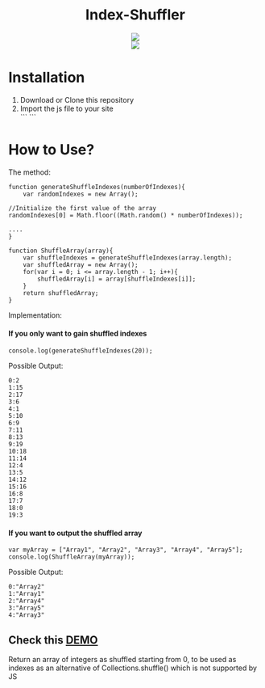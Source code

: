 <div align="center">
  <h1 align="center">Index-Shuffler</h1>
  <a align="center" href="http://javascript.com"><img src="https://www.javascript.com/images/favicon.ico"/></a>
	<br/>
  <img align="center" src="https://img.shields.io/npm/l/express.svg"/>
</div>

# Installation

<ol>
	<li>Download or Clone this repository</li>
	<li>Import the js file to your site</li>
	```
	<script src="indexShuffler.js"></script>
	```
</ol>

# How to Use?

The method:
```
function generateShuffleIndexes(numberOfIndexes){
	var randomIndexes = new Array();

//Initialize the first value of the array
randomIndexes[0] = Math.floor((Math.random() * numberOfIndexes));

....
}

function ShuffleArray(array){
	var shuffleIndexes = generateShuffleIndexes(array.length);	
	var shuffledArray = new Array();
	for(var i = 0; i <= array.length - 1; i++){
		shuffledArray[i] = array[shuffleIndexes[i]];
	}
	return shuffledArray;
}
```

Implementation:

<h4>If you only want to gain shuffled indexes</h4>

```
console.log(generateShuffleIndexes(20));
```

Possible Output:
```
0:2
1:15
2:17
3:6
4:1
5:10
6:9
7:11
8:13
9:19
10:18
11:14
12:4
13:5
14:12
15:16
16:8
17:7
18:0
19:3
```

<h4>If you want to output the shuffled array</h4>

```
var myArray = ["Array1", "Array2", "Array3", "Array4", "Array5"];
console.log(ShuffleArray(myArray));
```

Possible Output:
```
0:"Array2"
1:"Array1"
2:"Array4"
3:"Array5"
4:"Array3"
```

<h2>Check this <a href="https://ghilo17.github.io/Index-Shuffler/">DEMO</a></h2>
Return an array of integers as shuffled starting from 0, to be used as indexes as an alternative of Collections.shuffle() which is not supported by JS

